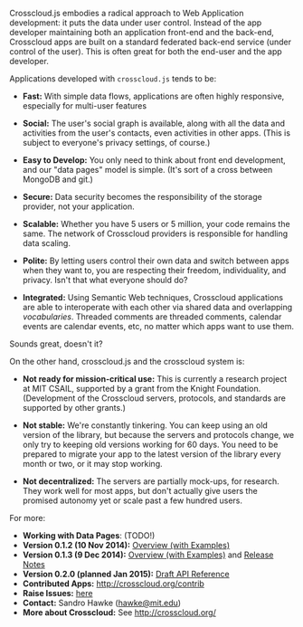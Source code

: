 Crosscloud.js embodies a radical approach to Web Application
development: it puts the data under user control.  Instead of the app
developer maintaining both an application front-end and the back-end,
Crosscloud apps are built on a standard federated back-end service
(under control of the user).  This is often great for both the
end-user and the app developer.

Applications developed with `crosscloud.js` tends to be:

* **Fast:** With simple data flows, applications are often highly
    responsive, especially for multi-user features

* **Social:** The user's social graph is available, along with all the
    data and activities from the user's contacts, even activities in
    other apps.  (This is subject to everyone's privacy settings, of
    course.)

* **Easy to Develop:** You only need to think about front end
    development, and our "data pages" model is simple.  (It's sort of
    a cross between MongoDB and git.)

* **Secure:** Data security becomes the responsibility of the storage
    provider, not your application.

* **Scalable:** Whether you have 5 users or 5 million, your code
    remains the same.  The network of Crosscloud providers is
    responsible for handling data scaling.

* **Polite:** By letting users control their own data and switch
    between apps when they want to, you are respecting their freedom,
    individuality, and privacy.  Isn't that what everyone should do?

* **Integrated:** Using Semantic Web techniques, Crosscloud
    applications are able to interoperate with each other via shared
    data and overlapping *vocabularies*.  Threaded comments are
    threaded comments, calendar events are calendar events, etc, no
    matter which apps want to use them.


Sounds great, doesn't it?

On the other hand, crosscloud.js and the crosscloud system is:

* **Not ready for mission-critical use:** This is currently a research
    project at MIT CSAIL, supported by a grant from the Knight
    Foundation.  (Development of the Crosscloud servers, protocols,
    and standards are supported by other grants.)

* **Not stable:** We're constantly tinkering.  You can keep using an
    old version of the library, but because the servers and protocols
    change, we only try to keeping old versions working for 60 days.
    You need to be prepared to migrate your app to the latest version
    of the library every month or two, or it may stop working.

* **Not decentralized:** The servers are partially mock-ups, for
    research. They work well for most apps, but don't actually give
    users the promised autonomy yet or scale past a few hundred
    users.

For more:

* **Working with Data Pages**: (TODO!)
* **Version 0.1.2 (10 Nov 2014):** [Overview (with Examples)](http://crosscloud.org/0.1.2/)
* **Version 0.1.3 (9 Dec 2014):** [Overview (with Examples)](http://crosscloud.org/0.1.3/) and [Release Notes](http://crosscloud.org/0.1.3/RELEASE.txt)
* **Version 0.2.0 (planned Jan 2015):** [Draft API Reference](https://github.com/sandhawke/crosscloud.js/blob/master/doc/planned-api.md)
* **Contributed Apps:** http://crosscloud.org/contrib
* **Raise Issues:** [here](https://github.com/sandhawke/crosscloud.js/issues)
* **Contact:** Sandro Hawke (hawke@mit.edu)
* **More about Crosscloud:** See http://crosscloud.org/

